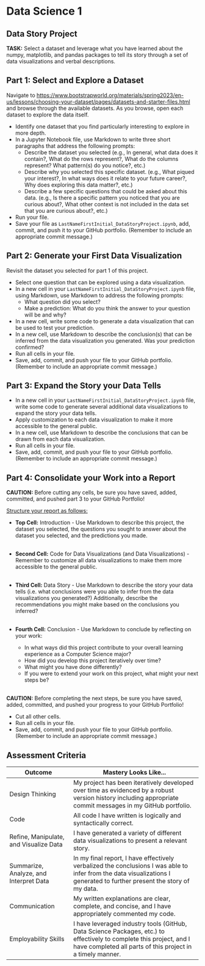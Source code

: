 # Data Science 1
## Data Story Project

**TASK:** Select a dataset and leverage what you have learned about the numpy, matplotlib, and pandas packages to tell its story through a set of data visualizations and verbal descriptions.

## Part 1: Select and Explore a Dataset

Navigate to https://www.bootstrapworld.org/materials/spring2023/en-us/lessons/choosing-your-dataset/pages/datasets-and-starter-files.html and browse through the available datasets.  As you browse, open each dataset to explore the data itself.

* Identify one dataset that you find particularly interesting to explore in more depth.
* In a Jupyter Notebook file, use Markdown to write three short paragraphs that address the following prompts:
	* Describe the dataset you selected (e.g., In general, what data does it contain?, What do the rows represent?, What do the columns represent? What pattern(s) do you notice?, etc.)
  * Describe why you selected this specific dataset. (e.g., What piqued your interest?, In what ways does it relate to your future career?, Why does exploring this data matter?, etc.)
  * Describe a few specific questions that could be asked about this data. (e.g., Is there a specific pattern you noticed that you are curious about?, What other context is not included in the data set that you are curious about?, etc.)
* Run your file.
* Save your file as `LastNameFirstInitial_DataStoryProject.ipynb`, add, commit, and push it to your GitHub portfolio. (Remember to include an appropriate commit message.)

## Part 2: Generate your First Data Visualization

Revisit the dataset you selected for part 1 of this project.  

* Select one question that can be explored using a data visualization.
* In a new cell in your `LastNameFirstInitial_DataStoryProject.ipynb` file, using Markdown, use Markdown to address the following prompts:
	* What question did you select?
  * Make a prediction: What do you think the answer to your question will be and why?
* In a new cell, write some code to generate a data visualization that can be used to test your prediction.
* In a new cell, use Markdown to describe the conclusion(s) that can be inferred from the data visualization you generated.  Was your prediction confirmed?
* Run all cells in your file.
* Save, add, commit, and push your file to your GitHub portfolio. (Remember to include an appropriate commit message.)

## Part 3: Expand the Story your Data Tells

* In a new cell in your `LastNameFirstInitial_DataStoryProject.ipynb` file, write some code to generate several additional data visualizations to expand the story your data tells.
* Apply customization to each data visualization to make it more accessible to the general public.
* In a new cell, use Markdown to describe the conclusions that can be drawn from each data visualization.
* Run all cells in your file.
* Save, add, commit, and push your file to your GitHub portfolio. (Remember to include an appropriate commit message.)

 ## Part 4: Consolidate your Work into a Report

**CAUTION:** Before cutting any cells, be sure you have saved, added, committed, and pushed part 3 to your GitHub Portfolio! 

<ins>Structure your report as follows:</ins>

* **Top Cell:** Introduction -  Use Markdown to describe this project, the dataset you selected, the questions you sought to answer about the dataset you selected, and the predictions you made.<br><br>

* **Second Cell:** Code for Data Visualizations (and Data Visualizations) - Remember to customize all data visualizations to make them more accessible to the general public.<br><br>


* **Third Cell:** Data Story - Use Markdown to describe the story your data tells (i.e. what conclusions were you able to infer from the data visualizations you generated?)  Additionally, describe the recommendations you might make based on the conclusions you inferred?<br><br>

* **Fourth Cell:** Conclusion - Use Markdown to conclude by reflecting on your work:
	* In what ways did this project contribute to your overall learning experience as a Computer Science major?
  * How did you develop this project iteratively over time?
  * What might you have done differently?
  * If you were to extend your work on this project, what might your next steps be?<br><br>

**CAUTION:** Before completing the next steps, be sure you have saved, added, committed, and pushed your progress to your GitHub Portfolio! 

* Cut all other cells.
* Run all cells in your file.
* Save, add, commit, and push your file to your GitHub portfolio. (Remember to include an appropriate commit message.)

## Assessment Criteria

|Outcome|Mastery Looks Like...|
|---|---|
|Design Thinking|My project has been iteratively developed over time as evidenced by a robust version history including appropriate commit messages in my GitHub portfolio.|
|Code|All code I have written is logically and syntactically correct.|
|Refine, Manipulate, and Visualize Data|I have generated a variety of different data visualizations to present a relevant story.|
|Summarize, Analyze, and Interpret Data|In my final report, I have effectively verbalized the conclusions I was able to infer from the data visualizations I generated to further present the story of my data.|
|Communication|My written explanations are clear, complete, and concise, and I have appropriately commented my code. |
|Employability Skills|I have leveraged industry tools (GitHub, Data Science Packages, etc.) to effectively to complete this project, and I have completed all parts of this project in a timely manner. |
